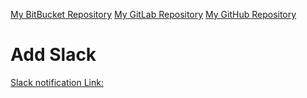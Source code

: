 [My BitBucket Repository](https://bitbucket.org/javid_alizada/m-sa2-08-19/src/master/)
[My GitLab Repository](https://gitlab.com/javid.alizade/m-sa2-08-19.git)
[My GitHub Repository](https://github.com/javid87/sa.it-academy.by.git)

# Add **Slack**
[Slack notification Link:](https://sa-itacademy-by.slack.com/messages/CKSNZL2LC)
